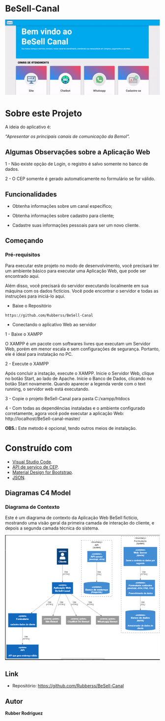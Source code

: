 # BeSell-Canal

![Parte_1](https://github.com/Rubberss/BeSell-Canal/blob/507f15d1c25fc80dfed9d3df09419bed7bf11eb0/gif/bemol2.gif)


# Sobre este Projeto
A ideia do aplicativo é:

_"Apresentar os principais canais de comunicação da Bemol"._

## Algumas Observações sobre a Aplicação Web

1 - Não existe opção de Login, o registro é salvo somente no banco de dados.

2 - O CEP somente é gerado automaticamente no formulário se for válido.

## Funcionalidades

- Obtenha informações sobre um canal específico;

- Obtenha informações sobre cadastro para cliente;

- Cadastre suas informações pessoais para ser um novo cliente.


## Começando

### Pré-requisitos

Para executar este projeto no modo de desenvolvimento, você precisará ter um ambiente básico para executar uma Aplicação Web, que pode ser encontrado aqui.

Além disso, você precisará do servidor executando localmente em sua máquina com os dados fictícios. Você pode encontrar o servidor e todas as instruções para iniciá-lo aqui.

- Baixe o Repositório
  
```
https://github.com/Rubberss/BeSell-Canal
```
  
  
- Conectando o aplicativo Web ao servidor

1 - Baixe o XAMPP


O XAMPP é um pacote com softwares livres que executam um Servidor Web, porém em menor escala e sem configurações de segurança. Portanto, ele é ideal para instalação no PC.


2 - Execute o XAMPP

Após concluir a instação, execute o XAMPP. 
Inicie o Servidor Web, clique no botão Start, ao lado de Apache.
Inicie o Banco de Dados, clicando no botão Start novamente.
Quando aparecer a legenda verde com o text running, o servidor web está executando.

3 - Copie o projeto BeSell-Canal para pasta C:/xampp/htdocs


4 - Com todas as dependências instaladas e o ambiente configurado corretamente, agora você pode executar a aplicação Web:  http://localhost/BeSell-canal-master/



**OBS.:**   Este metodo é opcional, tendo outros meios de instalação.
  

# Construído com

- [Visual Studio Code](https://code.visualstudio.com/).
- [API de serviço de CEP](https://viacep.com.br/).
- [Material Design for Bootstrap](https://mdbootstrap.com/).
- [JSON](https://www.json.org/json-pt.html).

## Diagramas C4 Model

### Diagrama de Contexto
Este é um diagrama de contexto da Aplicação Web BeSell fictício, mostrando uma visão geral da primeira camada de interação do cliente, e depois a segunda camada técnica do sistema.

![D_C1](https://github.com/Rubberss/BeSell-Canal/blob/main/C4%20-%20Model/c4.png)

## Link
- Repositório: https://github.com/Rubberss/BeSell-Canal

## Autor
**Rubber Rodriguez**



